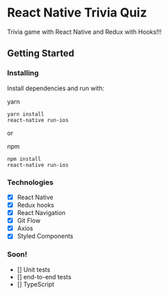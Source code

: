 # React Native Trivia Quiz

Trivia game with React Native and Redux with Hooks!!!

## Getting Started

### Installing

Install dependencies and run with:

yarn

```
yarn install
react-native run-ios
```

or

npm

```
npm install
react-native run-ios
```

### Technologies

- [x] React Native
- [x] Redux hooks
- [x] React Navigation
- [x] Git Flow
- [x] Axios
- [x] Styled Components

### Soon!

- [] Unit tests
- [] end-to-end tests
- [] TypeScript
